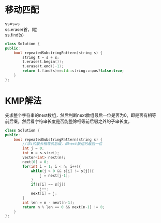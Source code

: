 # 移动匹配
ss=s+s   
ss.erase(首，尾)   
ss.find(s)   
```c++ {.line-numbers}
class Solution {
public:
    bool repeatedSubstringPattern(string s) {
        string t = s + s;
        t.erase(t.begin());
        t.erase(t.end()-1);
        return t.find(s)==std::string::npos?false:true;
    }
};
```

# KMP解法
先求整个字符串的next数组，然后判断next数组最后一位是否为0，即是否有相等前后缀。然后看字符串长度是否能整除相等前后缀之外的子串长度。   
```c++ {.line-numbers}
class Solution {
public:
    bool repeatedSubstringPattern(string s) {
        //求s的最长相等前后缀，即next数组的最后一位
        int j = 0;
        int n = s.size();
        vector<int> next(n);
        next[0] = 0;
        for(int i = 1; i < n; i++){
            while(j > 0 && s[i] != s[j]){
                j = next[j-1];
            }
            if(s[i] == s[j])
                j++;
            next[i] = j;
        }
        int len = n - next[n-1];
        return n % len == 0 && next[n-1] != 0;
    }
};
```


